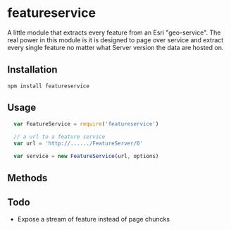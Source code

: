 # featureservice

A little module that extracts every feature from an Esri "geo-service". The real power in this module is it is designed to page over service and extract every single feature no matter what Server version the data are hosted on.

## Installation

```
npm install featureservice
```

## Usage 

```javascript
  var FeatureService = require('featureservice')
  
  // a url to a feature service
  var url = 'http://....../FeatureServer/0'

  var service = new FeatureService(url, options)
```

## Methods

## Todo

* Expose a stream of feature instead of page chuncks

